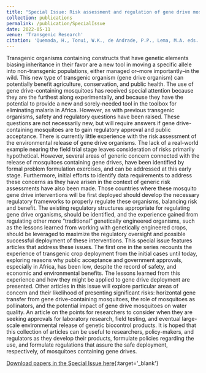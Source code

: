 ```yaml
---
title: "Special Issue: Risk assessment and regulation of gene drive mosquitoes"
collection: publications
permalink: /publication/SpecialIssue
date: 2022-05-11
venue: 'Transgenic Research'
citation: 'Quemada, H., Tonui, W.K., de Andrade, P.P., Lema, M.A. eds. Risk assessment and regulation of gene drive mosquitoes. Transgenic Research (2022). [https://link.springer.com/collections/dagcafceif](https://link.springer.com/collections/dagcafceif)'
---
```


Transgenic organisms containing constructs that have genetic elements biasing inheritance in their favor are a new tool in moving a specific allele into non-transgenic populations, either managed or–more importantly–in the wild. This new type of transgenic organism (gene drive organism) can potentially benefit agriculture, conservation, and public health. The use of gene drive-containing mosquitoes has received special attention because they are the furthest along experimentally, and because they have the potential to provide a new and sorely-needed tool in the toolbox for eliminating malaria in Africa. However, as with previous transgenic organisms, safety and regulatory questions have been raised. These questions are not necessarily new, but will require answers if gene drive-containing mosquitoes are to gain regulatory approval and public acceptance. There is currently little experience with the risk assessment of the environmental release of gene drive organisms. The lack of a real-world example nearing the field trial stage leaves consideration of risks primarily hypothetical. However, several areas of generic concern connected with the release of mosquitoes containing gene drives, have been identified by formal problem formulation exercises, and can be addressed at this early stage. Furthermore, initial efforts to identify data requirements to address these concerns as they have arisen in the context of generic risk assessments have also been made. Those countries where these mosquito gene drive interventions will be first deployed should develop the necessary regulatory frameworks to properly regulate these organisms, balancing risk and benefit. The existing regulatory structures appropriate for regulating gene drive organisms, should be identified, and the experience gained from regulating other more “traditional” genetically engineered organisms, such as the lessons learned from working with genetically engineered crops, should be leveraged to maximize the regulatory oversight and possible successful deployment of these interventions. This special issue features articles that address these issues. The first one in the series recounts the experience of transgenic crop deployment from the initial cases until today, exploring reasons why public acceptance and government approvals, especially in Africa, has been low, despite the record of safety, and economic and environmental benefits. The lessons learned from this experience and how they might be applied to gene drive deployment are presented. Other articles in this issue will explore particular areas of concern and their likelihood of presenting significant risks: horizontal gene transfer from gene drive-containing mosquitoes, the role of mosquitoes as pollinators, and the potential impact of gene drive mosquitoes on water quality. An article on the points for researchers to consider when they are seeking approvals for laboratory research, field testing, and eventual large-scale environmental release of genetic biocontrol products. It is hoped that this collection of articles can be useful to researchers, policy-makers, and regulators as they develop their products, formulate policies regarding the use, and formulate regulations that assure the safe deployment, respectively, of mosquitoes containing gene drives.

[Download papers in the Special Issue here](https://link.springer.com/collections/dagcafceif){:target='_blank'}


